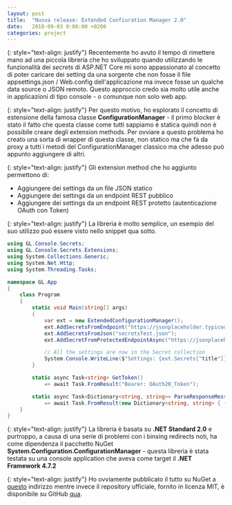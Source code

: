 ```yaml
---
layout: post
title:  "Nuova release: Extended Confiuration Manager 2.0"
date:   2018-09-03 9:00:00 +0200
categories: project
---
```

{: style="text-align: justify"}
Recentemente ho avuto il tempo di rimettere mano ad una piccola libreria che ho sviluppato quando utilizzando le funzionalità dei *secrets* di ASP.NET Core mi sono appassionato al concetto di poter caricare dei setting da una sorgente che non fosse il file appsettings.json / Web.config dell'applicazione ma invece fosse un qualche data source o JSON remoto. Questo approccio credo sia molto utile anche in applicazioni di tipo console - o comunque non solo web app.

{: style="text-align: justify"}
Per questo motivo, ho esplorato il concetto di estensione della famosa classe **ConfigurationManager** - il primo blocker è stato il fatto che questa classe come tutti sappiamo è statica quindi non è possibile creare degli extension methods. Per ovviare a questo problema ho creato una sorta di wrapper di questa classe, non statico ma che fa da proxy a tutti i metodi del ConfigurationManager classico ma che adesso può appunto aggiungere di altri.

{: style="text-align: justify"}
Gli extension method che ho aggiunto permettono di:
* Aggiungere dei settings da un file JSON statico
* Aggiungere dei settings da un endpoint REST pubblico
* Aggiungere dei settings da un endpoint REST protetto (autenticazione OAuth con Token)

{: style="text-align: justify"}
La libreria è molto semplice, un esempio del suo utilizzo può essere visto nello snippet qua sotto.
```csharp
using GL.Console.Secrets;
using GL.Console.Secrets.Extensions;
using System.Collections.Generic;
using System.Net.Http;
using System.Threading.Tasks;

namespace GL.App
{
    class Program
    {
        static void Main(string[] args)
        {
            var ext = new ExtendedConfigurationManager();
            ext.AddSecretsFromEndpoint("https://jsonplaceholder.typicode.com/posts/1");
            ext.AddSecretsFromJson("secretsTest.json");
            ext.AddSecretFromProtectedEndpointAsync("https://jsonplaceholder.typicode.com/posts/1", GetToken, ParseResponseMessage);

            // All the settings are now in the Secret collection
            System.Console.WriteLine($"Settings: {ext.Secrets["title"]}");
        }

        static async Task<string> GetToken()
            => await Task.FromResult("Bearer: OAuth20_Token");

        static async Task<Dictionary<string, string>> ParseResponseMessage(HttpResponseMessage response)
            => await Task.FromResult(new Dictionary<string, string> { { "SecretKey", "SecretValue" } });
    }
}
```
{: style="text-align: justify"}
La libreria è basata su **.NET Standard 2.0** e purtroppo, a causa di una serie di problemi con i binsing redirects noti, ha come dipendenza il pacchetto NuGet **System.Configuration.ConfigurationManager** - questa libreria è stata testata su una console application che aveva come target il **.NET Framework 4.7.2**

{: style="text-align: justify"}
Ho ovviamente pubblicato il tutto su NuGet a [questo](https://www.nuget.org/packages/GL.Console.Secrets) indirizzo mentre invece il repository ufficiale, fornito in licenza MIT, è disponibile su GitHub [qua](https://github.com/GiancarloLelli/secrets).